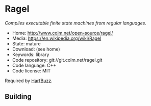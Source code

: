 # Ragel

_Compiles executable finite state machines from regular languages._

- Home: http://www.colm.net/open-source/ragel/
- Media: https://en.wikipedia.org/wiki/Ragel
- State: mature
- Download: (see home)
- Keywords: library
- Code repository: git://git.colm.net/ragel.git
- Code language: C++
- Code license: MIT

Required by [HarfBuzz](harfbuzz.md).

## Building

